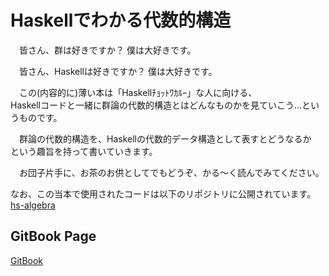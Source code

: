 # Haskellでわかる代数的構造

　皆さん、群は好きですか？
僕は大好きです。

　皆さん、Haskellは好きですか？
僕は大好きです。

　この(内容的に)薄い本は「Haskellﾁｮｯﾄﾜｶﾙｰ」な人に向ける、  
Haskellコードと一緒に群論の代数的構造とはどんなものかを見ていこう…というものです。

　群論の代数的構造を、Haskellの代数的データ構造として表すとどうなるか  
という趣旨を持って書いていきます。

　お団子片手に、お茶のお供としてでもどうぞ、かる〜く読んでみてください。

なお、この当本で使用されたコードは以下のリポジトリに公開されています。  
[hs-algebra](http://github.com/aiya000/hs-algebra)

## GitBook Page
[GitBook](https://www.gitbook.com/book/aiya000/haskell_de_groupstructure)
